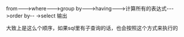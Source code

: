 from--->where--->group by--->having--->计算所有的表达式--->order by-- ->select 输出

大致上是这么个顺序，如果sql里有子查询的话，也会按照这个方式来执行的
